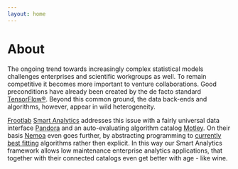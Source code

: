 ```yaml
---
layout: home
---
```


# About

The ongoing trend towards increasingly complex statistical models challenges
enterprises and scientific workgroups as well. To remain competitive it becomes
more important to venture collaborations. Good preconditions have already been
created by the de facto standard [TensorFlow®](https://www.tensorflow.org).
Beyond this common ground, the data back-ends and algorithms, however, appear in
wild heterogeneity.

[Frootlab](/tags#Frootlab) [Smart Analytics](/tags#Smart%20Analytics) addresses
this issue with a fairly universal data interface
[Pandora](https://github.com/frootlab/pandora) and an auto-evaluating algorithm
catalog [Motley](https://github.com/frootlab/motley). On their basis
[Nemoa](https://github.com/frootlab/nemoa) even goes further, by abstracting
programming to [currently best fitting](/tags#CBF) algorithms rather then
explicit. In this way our Smart Analytics framework allows low maintenance
enterprise analytics applications, that together with their connected catalogs
even get better with age - like wine.
